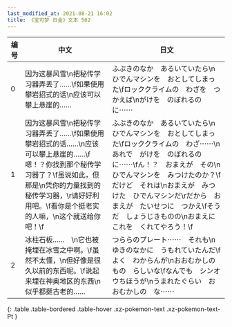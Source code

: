 ```yaml
---
last_modified_at: 2021-08-21 16:02
title: 《宝可梦 白金》文本 502
---
```

| 编号 | 中文 | 日文 |
| ---- | ---- | ---- |
| 0 | 因为这暴风雪\n把秘传学习器弄丢了……\f如果使用攀岩招式的话\n应该可以攀上悬崖的…… | ふぶきのなか　あるいていたら\nひでんマシンを　おとしてしまった\fロッククライムの　わざを　つかえば\nがけを　のぼれるのに⋯⋯ |
| 1 | 因为这暴风雪\n把秘传学习器弄丢了……\f如果使用攀岩招式的话……\n应该可以攀上悬崖的……\f嗯！？你找到那个秘传学习器了？\f虽说如此，但那是\n凭你的力量找到的秘传学习器，\r请好好利用吧。\f看你是个挺老实的人嘛，\n这个就送给你吧！\f | ふぶきのなか　あるいていたら\nひでんマシンを　おとしてしまった\fロッククライムの　わざ⋯⋯\nあれで　がけを　のぼれるのに⋯⋯\fん！？　おまえが　その\nひでんマシンを　みつけたのか？\fだけど　それは\nおまえが　みつけた　ひでんマシンだ\rだから　おまえが　たいせつに　つかえ\fそうだ　しょうじきものの\nおまえに　これを　くれてやろう！\f |
| 2 | 冰柱石板……　\n它也被掩埋在冰雪之中啊。\f虽然不太懂，\n但好像是很久以前的东西呢。\f说起来埋在神奥地区的东西\n似乎都挺古老的…… | つららのプレート⋯⋯　それも\nゆきのなかに　うもれていたんだ\fよく　わからんが\nおおむかしの　もの　らしいな\fなんでも　シンオウちほうが\nうまれたぐらい　おおむかしの　な⋯⋯ |
{: .table .table-bordered .table-hover .xz-pokemon-text .xz-pokemon-text-Pt }